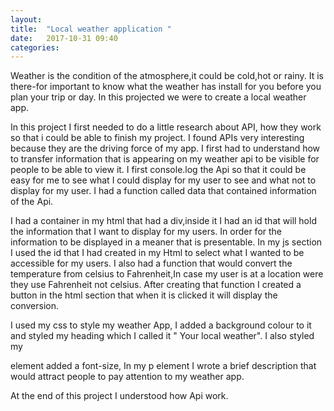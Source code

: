 ```yaml
---
layout: 
title:  "Local weather application "
date:   2017-10-31 09:40
categories: 
---
```


Weather is the condition of the atmosphere,it could be cold,hot or rainy.
It is there-for important to know what the weather has install for you before you plan your trip or day.
In this projected we were to create a local weather app.

In this project I first needed to do a little research about API, how they work so that i could be able to finish my project.
I found APIs very interesting because they are the driving force of my app.
I first had to understand how to transfer information that is appearing on my weather api to be visible for people to be able to view it.
I first console.log the Api so that it could be easy for me to see what I could display for my user to see and what not to display for my user.
I had a function called data that contained information of the Api.

I had a container in my html that had a div,inside it I had an id  that will hold the information that I want to display for my users.
In order for the information to be displayed in a meaner that is presentable.
In my js section I used the id  that I had created in my Html to select what I wanted to be accessible for my users.
I also had a function that would convert the temperature from celsius to Fahrenheit,In case my user is at a location were they use Fahrenheit not celsius.
After creating that function I created a button in the html section  that when it is  clicked it  will display the conversion.

I used my css to style my weather App, I added a background colour to it and styled my heading which I called it " Your local weather".
I also styled my <p> element added a font-size, In my p element I wrote a brief description that would attract people to pay attention to my weather app. 

At the end  of this project I understood how Api work.